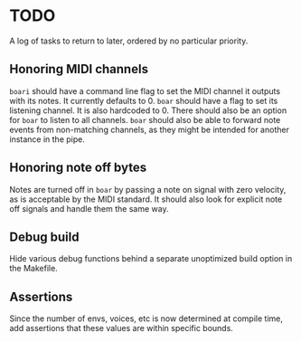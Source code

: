 # TODO

A log of tasks to return to later, ordered by no particular priority.

## Honoring MIDI channels

`boari` should have a command line flag to set the MIDI channel it outputs with its notes. It currently defaults to 0. `boar` should have a flag to set its listening channel. It is also hardcoded to 0. There should also be an option for `boar` to listen to all channels. `boar` should also be able to forward note events from non-matching channels, as they might be intended for another instance in the pipe.

## Honoring note off bytes

Notes are turned off in `boar` by passing a note on signal with zero velocity, as is acceptable by the MIDI standard. It should also look for explicit note off signals and handle them the same way.

## Debug build

Hide various debug functions behind a separate unoptimized build option in the Makefile.

## Assertions

Since the number of envs, voices, etc is now determined at compile time, add assertions that these values are within specific bounds.
